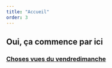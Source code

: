 ```yaml
---
title: "Accueil"
order: 3
---
```

## Oui, ça commence par ici 


### [Choses vues du vendredimanche](https://goofy-mdn.github.io/goofy/choses%20vues%20du%20vendredimanche.html) 